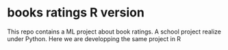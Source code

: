 # books ratings R version 
This repo contains a ML project about book ratings. A school project realize under Python. 
Here we are developping the same project in R
